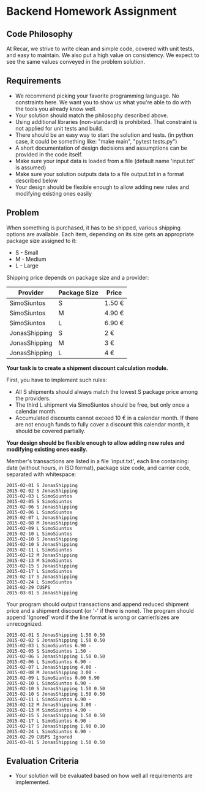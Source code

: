# Backend Homework Assignment

Code Philosophy
----------------------------
At Recar, we strive to write clean and simple code, covered with unit tests, and easy to maintain. We also put a high value on consistency. We expect to see the same values conveyed in the problem solution.

Requirements
----------------------------
* We recommend picking your favorite programming language. No constraints here. We want you to show us what you're able to do with the tools you already know well.
* Your solution should match the philosophy described above.
* Using additional libraries (non-standard) is prohibited. That constraint is not applied for unit tests and build.
* There should be an easy way to start the solution and tests. (in python case, it could be something like: "make main", "pytest tests.py")
* A short documentation of design decisions and assumptions can be provided in the code itself.
* Make sure your input data is loaded from a file (default name 'input.txt' is assumed)
* Make sure your solution outputs data to a file output.txt in a format described below
* Your design should be flexible enough to allow adding new rules and modifying existing ones easily


Problem
----------------------------
When something is purchased, it has to be shipped, various shipping options are available. 
Each item, depending on its size gets an appropriate package size assigned to it:

  * S - Small
  * M - Medium 
  * L - Large 

Shipping price depends on package size and a provider:

| Provider | Package Size | Price  |
|---|---|---|
| SimoSiuntos| S| 1.50 € |
| SimoSiuntos| M| 4.90 € |
| SimoSiuntos| L| 6.90 € |
| JonasShipping| S| 2 €|
| JonasShipping| M| 3 €|
| JonasShipping| L| 4 €|


**Your task is to create a shipment discount calculation module.**

First, you have to implement such rules:
  * All S shipments should always match the lowest S package price among the providers.
  * The third L shipment via SimoSiuntos should be free, but only once a calendar month.
  * Accumulated discounts cannot exceed 10 € in a calendar month. If there are not enough funds to fully
  cover a discount this calendar month, it should be covered partially.

**Your design should be flexible enough to allow adding new rules and modifying existing ones easily.**

Member's transactions are listed in a file 'input.txt', each line containing: date (without hours, in ISO format), package size code, and carrier code, separated with whitespace:
```
2015-02-01 S JonasShipping
2015-02-02 S JonasShipping
2015-02-03 L SimoSiuntos
2015-02-05 S SimoSiuntos
2015-02-06 S JonasShipping
2015-02-06 L SimoSiuntos
2015-02-07 L JonasShipping
2015-02-08 M JonasShipping
2015-02-09 L SimoSiuntos
2015-02-10 L SimoSiuntos
2015-02-10 S JonasShipping
2015-02-10 S JonasShipping
2015-02-11 L SimoSiuntos
2015-02-12 M JonasShipping
2015-02-13 M SimoSiuntos
2015-02-15 S JonasShipping
2015-02-17 L SimoSiuntos
2015-02-17 S JonasShipping
2015-02-24 L SimoSiuntos
2015-02-29 CUSPS
2015-03-01 S JonasShipping
```
Your program should output transactions and append reduced shipment price and a shipment discount (or '-' if there is none). The program should append 'Ignored' word if the line format is wrong or carrier/sizes are unrecognized.
```
2015-02-01 S JonasShipping 1.50 0.50
2015-02-02 S JonasShipping 1.50 0.50
2015-02-03 L SimoSiuntos 6.90 -
2015-02-05 S SimoSiuntos 1.50 -
2015-02-06 S JonasShipping 1.50 0.50
2015-02-06 L SimoSiuntos 6.90 -
2015-02-07 L JonasShipping 4.00 -
2015-02-08 M JonasShipping 3.00 -
2015-02-09 L SimoSiuntos 0.00 6.90
2015-02-10 L SimoSiuntos 6.90 -
2015-02-10 S JonasShipping 1.50 0.50
2015-02-10 S JonasShipping 1.50 0.50
2015-02-11 L SimoSiuntos 6.90 -
2015-02-12 M JonasShipping 3.00 -
2015-02-13 M SimoSiuntos 4.90 -
2015-02-15 S JonasShipping 1.50 0.50
2015-02-17 L SimoSiuntos 6.90 -
2015-02-17 S JonasShipping 1.90 0.10
2015-02-24 L SimoSiuntos 6.90 -
2015-02-29 CUSPS Ignored
2015-03-01 S JonasShipping 1.50 0.50
```

Evaluation Criteria
----------------------------
* Your solution will be evaluated based on how well all requirements are implemented.